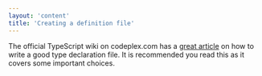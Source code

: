 ```yaml
---
layout: 'content'
title: 'Creating a definition file'
---
```


The official TypeScript wiki on codeplex.com has a [great article](https://typescript.codeplex.com/wikipage?title=Writing%20Definition%20%28.d.ts%29%20Files) on how to write a good type declaration file. It is recommended you read this as it covers some important choices.
